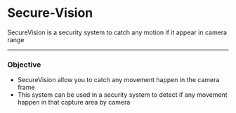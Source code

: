 # Secure-Vision
SecureVision is a security system to catch any motion if it appear in camera range

***

<h3>Objective</h3>
<ul>
  <li>SecureVision allow you to catch any movement happen in the camera frame</li>
  <li>This system can be used in a security system to detect if any movement happen in that capture area by camera </li>
</ul>
